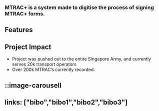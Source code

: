 ### MTRAC+ is a system made to digitise the process of signing MTRAC+ forms.

## Features
## Project Impact

- Project was pushed out to the entire Singapore Army, and currently serves 20k transport operators
- Over 200k MTRAC’s currently recorded.

::image-carousell
---
links: ["bibo","bibo1","bibo2","bibo3"]
---


